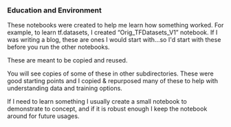 ### Education and Environment

These notebooks were created to help me learn how something worked.  For example, to learn tf.datasets, I created “Orig_TFDatasets_V1” notebook.  If I was writing a blog, these are ones I would start with...so I'd start with these before you run the other notebooks.

These are meant to be copied and reused.

You will see copies of some of these in other subdirectories.  These were good starting points and I copied & repurposed many of these to help with understanding data and training options.  

If I need to learn something I usually create a small notebook to demonstrate to concept, and if it is robust enough I keep the notebook around for future usages.
